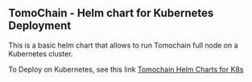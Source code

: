## TomoChain - Helm chart for Kubernetes Deployment

This is a basic helm chart that allows to run Tomochain full node on a Kubernetes cluster.

To Deploy on Kubernetes, see this link  [Tomochain Helm Charts for K8s](https://github.com/threefoldfoundation/blockchain_partners/tree/master/Tomochain/helm)
